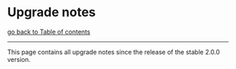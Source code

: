 # Upgrade notes

[go back to Table of contents][back-to-index]

-----

This page contains all upgrade notes since the release of the stable 2.0.0 version.

[back-to-index]: README.md